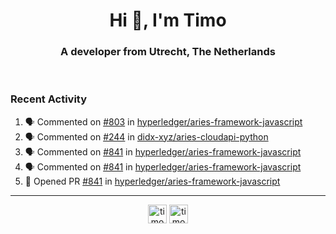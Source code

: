 <h1 align="center">Hi 👋, I'm Timo</h1>
<h3 align="center">A developer from Utrecht, The Netherlands</h3>
<br/>
<!-- https://github.com/rahuldkjain/github-profile-readme-generator --!>

<!--  <p align="left"><img src="https://github-readme-stats.vercel.app/api?username=timoglastra&show_icons=true&count_private=true&" alt="timoglastra" /></p> --!>

<!--
Github language stats
<p align="left"><img src="https://github-readme-stats.vercel.app/api/top-langs/?username=timoglastra&layout=compact" alt="timoglastra" /><p>
-->

<!-- Codestats language stats -->
<!-- <p align="left"><img src="https://codestats-readme.vercel.app/api/top-langs/?username=timoglastra&layout=compact&language_count=12" alt="timoglastra" /><p>    --!>
  
<h3>Recent Activity</h3>

<!--START_SECTION:activity-->
1. 🗣 Commented on [#803](https://github.com/hyperledger/aries-framework-javascript/issues/803) in [hyperledger/aries-framework-javascript](https://github.com/hyperledger/aries-framework-javascript)
2. 🗣 Commented on [#244](https://github.com/didx-xyz/aries-cloudapi-python/issues/244) in [didx-xyz/aries-cloudapi-python](https://github.com/didx-xyz/aries-cloudapi-python)
3. 🗣 Commented on [#841](https://github.com/hyperledger/aries-framework-javascript/issues/841) in [hyperledger/aries-framework-javascript](https://github.com/hyperledger/aries-framework-javascript)
4. 🗣 Commented on [#841](https://github.com/hyperledger/aries-framework-javascript/issues/841) in [hyperledger/aries-framework-javascript](https://github.com/hyperledger/aries-framework-javascript)
5. 💪 Opened PR [#841](https://github.com/hyperledger/aries-framework-javascript/pull/841) in [hyperledger/aries-framework-javascript](https://github.com/hyperledger/aries-framework-javascript)
<!--END_SECTION:activity-->

---

<p align="center">
<a href="https://twitter.com/timoglastra" target="blank"><img align="center" src="https://cdn.jsdelivr.net/npm/simple-icons@3.0.1/icons/twitter.svg" alt="timoglastra" height="30" width="30" /></a>
<a href="https://linkedin.com/in/timoglastra" target="blank"><img align="center" src="https://cdn.jsdelivr.net/npm/simple-icons@3.0.1/icons/linkedin.svg" alt="timoglastra" height="30" width="30" /></a>
</p>



